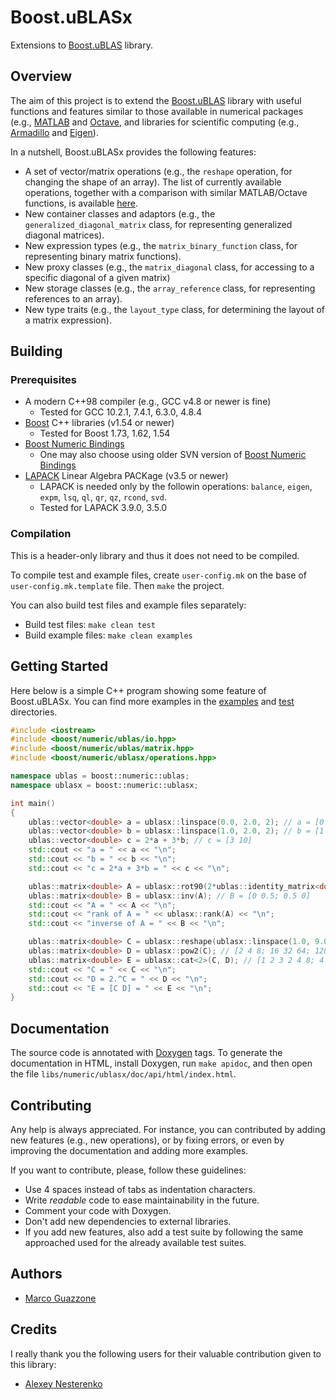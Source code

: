 Boost.uBLASx
============

Extensions to [Boost.uBLAS](https://www.boost.org/doc/libs/release/libs/numeric/ublas/doc/index.html) library.


Overview
--------

The aim of this project is to extend the [Boost.uBLAS](https://www.boost.org/doc/libs/release/libs/numeric/ublas/doc/index.html) library with useful functions and features similar to those available in numerical packages (e.g., [MATLAB](https://www.mathworks.com/products/matlab.html) and [Octave](https://www.gnu.org/software/octave/index), and libraries for scientific computing (e.g., [Armadillo](http://arma.sourceforge.net/) and [Eigen](http://eigen.tuxfamily.org/)).

In a nutshell, Boost.uBLASx provides the following features:
* A set of vector/matrix operations (e.g., the `reshape` operation, for changing the shape of an array).
The list of currently available operations, together with a comparison with similar MATLAB/Octave functions, is available [here](libs/numeric/ublasx/doc/MATLAB).
* New container classes and adaptors (e.g., the `generalized_diagonal_matrix` class, for representing generalized diagonal matrices).
* New expression types (e.g., the `matrix_binary_function` class, for representing binary matrix functions).
* New proxy classes (e.g., the `matrix_diagonal` class, for accessing to a specific diagonal of a given matrix)
* New storage classes (e.g., the `array_reference` class, for representing references to an array).
* New type traits (e.g., the `layout_type` class, for determining the layout of a matrix expression).


Building
--------

### Prerequisites

* A modern C++98 compiler (e.g., GCC v4.8 or newer is fine)
    * Tested for GCC 10.2.1, 7.4.1, 6.3.0, 4.8.4
* [Boost](http://boost.org) C++ libraries (v1.54 or newer)
    * Tested for Boost 1.73, 1.62, 1.54
* [Boost Numeric Bindings](https://github.com/uBLAS/numeric_bindings)
    * One may also choose using older SVN version of [Boost Numeric Bindings](https://svn.boost.org/svn/boost/sandbox/numeric_bindings)
* [LAPACK](http://www.netlib.org/lapack/) Linear Algebra PACKage (v3.5 or newer)
    * LAPACK is needed only by the followin operations: `balance`, `eigen`, `expm`, `lsq`, `ql`, `qr`, `qz`, `rcond`, `svd`.
    * Tested for LAPACK 3.9.0, 3.5.0

### Compilation 

This is a header-only library and thus it does not need to be compiled. 

To compile test and example files, create `user-config.mk` on the base of `user-config.mk.template` file.
Then `make` the project.

You can also build test files and example files separately:
- Build test files: `make clean test`
- Build example files: `make clean examples`


Getting Started
---------------

Here below is a simple C++ program showing some feature of Boost.uBLASx.
You can find more examples in the [examples](libs/numeric/ublasx/examples) and [test](libs/numeric/ublasx/test) directories.

```c++
#include <iostream>
#include <boost/numeric/ublas/io.hpp>
#include <boost/numeric/ublas/matrix.hpp>
#include <boost/numeric/ublasx/operations.hpp>

namespace ublas = boost::numeric::ublas;
namespace ublasx = boost::numeric::ublasx;

int main()
{
    ublas::vector<double> a = ublasx::linspace(0.0, 2.0, 2); // a = [0 2]
    ublas::vector<double> b = ublasx::linspace(1.0, 2.0, 2); // b = [1 2]
    ublas::vector<double> c = 2*a + 3*b; // c = [3 10]
    std::cout << "a = " << a << "\n";
    std::cout << "b = " << b << "\n";
    std::cout << "c = 2*a + 3*b = " << c << "\n";

    ublas::matrix<double> A = ublasx::rot90(2*ublas::identity_matrix<double>(2)); // A = [0 2; 2 0]
    ublas::matrix<double> B = ublasx::inv(A); // B = [0 0.5; 0.5 0]
    std::cout << "A = " << A << "\n";
    std::cout << "rank of A = " << ublasx::rank(A) << "\n";
    std::cout << "inverse of A = " << B << "\n";

    ublas::matrix<double> C = ublasx::reshape(ublasx::linspace(1.0, 9.0, 9), 3, 3); // C = [1 2 3; 4 5 6; 7 8 9]
    ublas::matrix<double> D = ublasx::pow2(C); // [2 4 8; 16 32 64; 128 256 512]
    ublas::matrix<double> E = ublasx::cat<2>(C, D); // [1 2 3 2 4 8; 4 5 6 16 32 64; 7 8 9 128 256 512]
    std::cout << "C = " << C << "\n";
    std::cout << "D = 2.^C = " << D << "\n";
    std::cout << "E = [C D] = " << E << "\n";
}
```


Documentation
-------------

The source code is annotated with [Doxygen](https://www.doxygen.nl/) tags.
To generate the documentation in HTML, install Doxygen, run `make apidoc`, and then open the file `libs/numeric/ublasx/doc/api/html/index.html`.


Contributing
------------

Any help is always appreciated.
For instance, you can contributed by adding new features (e.g., new operations), or by fixing errors, or even by improving the documentation and adding more examples.

If you want to contribute, please, follow these guidelines:
* Use 4 spaces instead of tabs as indentation characters.
* Write _readable_ code to ease maintainability in the future.
* Comment your code with Doxygen.
* Don't add new dependencies to external libraries.
* If you add new features, also add a test suite by following the same approached used for the already available test suites.


Authors
-------

- [Marco Guazzone](http://people.unipmn.it/sguazt)


Credits
-------

I really thank you the following users for their valuable contribution given to this library:

- [Alexey Nesterenko](https://github.com/comcon1)
